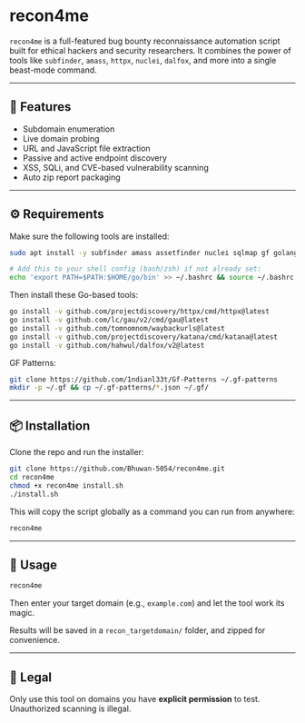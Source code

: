 # recon4me

`recon4me` is a full-featured bug bounty reconnaissance automation script built for ethical hackers and security researchers. It combines the power of tools like `subfinder`, `amass`, `httpx`, `nuclei`, `dalfox`, and more into a single beast-mode command.

---

## 🚀 Features
- Subdomain enumeration
- Live domain probing
- URL and JavaScript file extraction
- Passive and active endpoint discovery
- XSS, SQLi, and CVE-based vulnerability scanning
- Auto zip report packaging

---

## ⚙️ Requirements
Make sure the following tools are installed:

```bash
sudo apt install -y subfinder amass assetfinder nuclei sqlmap gf golang unzip zip

# Add this to your shell config (bash/zsh) if not already set:
echo 'export PATH=$PATH:$HOME/go/bin' >> ~/.bashrc && source ~/.bashrc
```

Then install these Go-based tools:
```bash
go install -v github.com/projectdiscovery/httpx/cmd/httpx@latest
go install -v github.com/lc/gau/v2/cmd/gau@latest
go install -v github.com/tomnomnom/waybackurls@latest
go install -v github.com/projectdiscovery/katana/cmd/katana@latest
go install -v github.com/hahwul/dalfox/v2@latest
```

GF Patterns:
```bash
git clone https://github.com/1ndianl33t/Gf-Patterns ~/.gf-patterns
mkdir -p ~/.gf && cp ~/.gf-patterns/*.json ~/.gf/
```

---

## 📦 Installation
Clone the repo and run the installer:

```bash
git clone https://github.com/Bhuwan-5054/recon4me.git
cd recon4me
chmod +x recon4me install.sh
./install.sh
```

This will copy the script globally as a command you can run from anywhere:
```bash
recon4me
```

---

## 🧠 Usage

```bash
recon4me
```
Then enter your target domain (e.g., `example.com`) and let the tool work its magic.

Results will be saved in a `recon_targetdomain/` folder, and zipped for convenience.

---

## 📜 Legal
Only use this tool on domains you have **explicit permission** to test. Unauthorized scanning is illegal.
